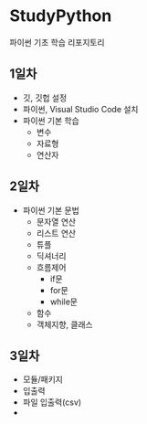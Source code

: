 # StudyPython
파이썬 기초 학습 리포지토리

## 1일차
- 깃, 깃헙 설정
- 파이썬, Visual Studio Code 설치
- 파이썬 기본 학습
    - 변수
    - 자료형
    - 연산자

## 2일차
- 파이썬 기본 문법
    - 문자열 연산
    - 리스트 연산
    - 튜플
    - 딕셔너리
    - 흐름제어
        - if문
        - for문
        - while문
    - 함수
    - 객체지향, 클래스

## 3일차
- 모듈/패키지
- 입출력
- 파일 입출력(csv)
- 